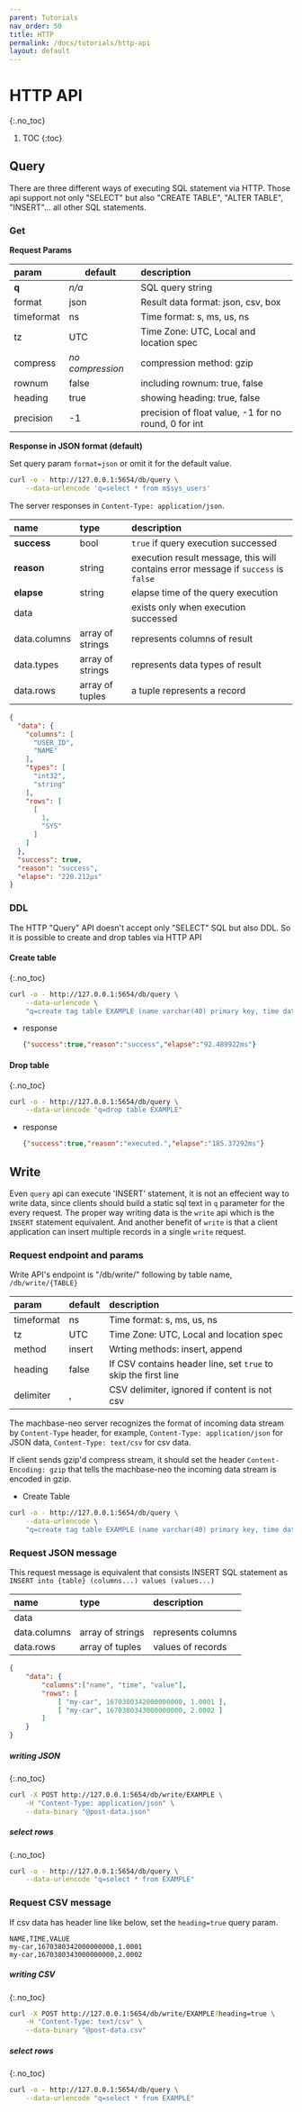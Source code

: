 ```yaml
---
parent: Tutorials
nav_order: 50
title: HTTP
permalink: /docs/tutorials/http-api
layout: default
---
```


# HTTP API
{:.no_toc}

1. TOC
{:toc}

## Query
There are three different ways of executing SQL statement via HTTP.
Those api support not only "SELECT" but also "CREATE TABLE", "ALTER TABLE", "INSERT"... all other SQL statements.

### Get

**Request Params**

| param       | default | description                   |
|:----------- |---------|:----------------------------- |
| **q**       | _n/a_   | SQL query string              |
| format      | json    | Result data format: json, csv, box |
| timeformat  | ns      | Time format: s, ms, us, ns    |
| tz          | UTC     | Time Zone: UTC, Local and location spec |
| compress    | _no compression_   | compression method: gzip      |
| rownum      | false   | including rownum: true, false |
| heading     | true    | showing heading: true, false  |
| precision   | -1      | precision of float value, -1 for no round, 0 for int |

**Response in JSON format (default)**

Set query param `format=json` or omit it for the default value.

```sh
curl -o - http://127.0.0.1:5654/db/query \
    --data-urlencode 'q=select * from m$sys_users'
```

The server responses in `Content-Type: application/json`.

| name         | type       |  description                        |
|:------------ |:-----------|:------------------------------------|
| **success**  | bool       | `true` if query execution successed |
| **reason**   | string     | execution result message, this will contains error message if `success` is `false`  |
| **elapse**   | string     | elapse time of the query execution    |
| data         |            | exists only when execution successed  |
| data.columns | array of strings | represents columns of result    |
| data.types   | array of strings | represents data types of result |
| data.rows    | array of tuples  | a tuple represents a record     |

```json
{
  "data": {
    "columns": [
      "USER_ID",
      "NAME"
    ],
    "types": [
      "int32",
      "string"
    ],
    "rows": [
      [
        1,
        "SYS"
      ]
    ]
  },
  "success": true,
  "reason": "success",
  "elapse": "220.212µs"
}
```

### DDL

The HTTP "Query" API doesn't accept only "SELECT" SQL but also DDL. So it is possible to create and drop tables via HTTP API

#### Create table
{:.no_toc}

```sh
curl -o - http://127.0.0.1:5654/db/query \
    --data-urlencode \
    "q=create tag table EXAMPLE (name varchar(40) primary key, time datetime basetime, value double)"
```

- response

    ```json
    {"success":true,"reason":"success","elapse":"92.489922ms"}
    ```

#### Drop table
{:.no_toc}

```sh
curl -o - http://127.0.0.1:5654/db/query \
    --data-urlencode "q=drop table EXAMPLE"
```

- response

    ```json
    {"success":true,"reason":"executed.","elapse":"185.37292ms"}
    ```


## Write
Even `query` api can execute 'INSERT' statement, it is not an effecient way to write data,
since clients should build a static sql text in `q` parameter for the every request.
The proper way writing data is the `write` api which is the `INSERT` statement equivalent. 
And another benefit of `write` is that a client application can insert multiple records in a single `write` request.

### Request endpoint and params

Write API's endpoint is "/db/write/" following by table name, `/db/write/{TABLE}`

| param       | default | description                     |
|:----------- |---------|:------------------------------- |
| timeformat  | ns      | Time format: s, ms, us, ns      |
| tz          | UTC     | Time Zone: UTC, Local and location spec |
| method      | insert  | Wrting methods: insert, append  |
| heading     | false   | If CSV contains header line, set `true` to skip the first line|
| delimiter   | ,       | CSV delimiter, ignored if content is not csv |

The machbase-neo server recognizes the format of incoming data stream by `Content-Type` header,
for example, `Content-Type: application/json` for JSON data, `Content-Type: text/csv` for csv data.

If client sends gzip'd compress stream, it should set the header `Content-Encoding: gzip` 
that tells the machbase-neo the incoming data stream is encoded in gzip.

- Create Table

```sh
curl -o - http://127.0.0.1:5654/db/query \
    --data-urlencode \
    "q=create tag table EXAMPLE (name varchar(40) primary key, time datetime basetime, value double)"
```

### Request JSON message

This request message is equivalent that consists INSERT SQL statement as `INSERT into {table} (columns...) values (values...)`

| name         | type       |  description                        |
|:------------ |:-----------|:------------------------------------|
| data         |            |                                     |
| data.columns | array of strings | represents columns            |
| data.rows    | array of tuples  | values of records             |

```json
{
    "data": {
        "columns":["name", "time", "value"],
        "rows": [
            [ "my-car", 1670380342000000000, 1.0001 ],
            [ "my-car", 1670380343000000000, 2.0002 ]
        ]
    }
}
```

##### writing JSON
{:.no_toc}

```sh
curl -X POST http://127.0.0.1:5654/db/write/EXAMPLE \
    -H "Content-Type: application/json" \
    --data-binary "@post-data.json"
```
##### select rows
{:.no_toc}

```sh
curl -o - http://127.0.0.1:5654/db/query \
    --data-urlencode "q=select * from EXAMPLE"
```


### Request CSV message

If csv data has header line like below, set the `heading=true` query param.

```
NAME,TIME,VALUE
my-car,1670380342000000000,1.0001
my-car,1670380343000000000,2.0002
```

##### writing CSV
{:.no_toc}


```sh
curl -X POST http://127.0.0.1:5654/db/write/EXAMPLE?heading=true \
    -H "Content-Type: text/csv" \
    --data-binary "@post-data.csv"
```

##### select rows
{:.no_toc}

```sh
curl -o - http://127.0.0.1:5654/db/query \
    --data-urlencode "q=select * from EXAMPLE"
```
